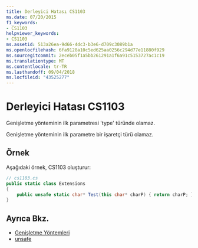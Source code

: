 ```yaml
---
title: Derleyici Hatası CS1103
ms.date: 07/20/2015
f1_keywords:
- CS1103
helpviewer_keywords:
- CS1103
ms.assetid: 513a26ea-9d66-4dc3-b3e6-d709c3089b1a
ms.openlocfilehash: 6fa9128a10c5ed625aa0256c294d77e11880f929
ms.sourcegitcommit: 2eceb05f1a5bb261291a1f6a91c5153727ac1c19
ms.translationtype: MT
ms.contentlocale: tr-TR
ms.lasthandoff: 09/04/2018
ms.locfileid: "43525277"
---
```

# <a name="compiler-error-cs1103"></a>Derleyici Hatası CS1103
Genişletme yönteminin ilk parametresi 'type' türünde olamaz.  
  
 Genişletme yönteminin ilk parametre bir işaretçi türü olamaz.  
  
## <a name="example"></a>Örnek  
 Aşağıdaki örnek, CS1103 oluşturur:  
  
```csharp  
// cs1103.cs  
public static class Extensions  
{  
    public unsafe static char* Test(this char* charP) { return charP; } // CS1103  
}   
```  
  
## <a name="see-also"></a>Ayrıca Bkz.

- [Genişletme Yöntemleri](../../csharp/programming-guide/classes-and-structs/extension-methods.md)  
- [unsafe](../../csharp/language-reference/keywords/unsafe.md)
